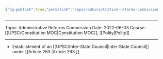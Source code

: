 ```yaml
---
{"dg-publish":true,"permalink":"/upsc/administrative-reforms-commission/","dgHomeLink":true,"dgPassFrontmatter":false}
---
```


---

Topic: Administrative Reforms Commission
Date: 2022-06-03
Course: [[UPSC/Constitution MOC|Constitution MOC]], [[Polity|Polity]] 

----




- Establishment of an [[UPSC/Inter-State Council|Inter-State Council]] under [[Article 263.|Article 263.]]
